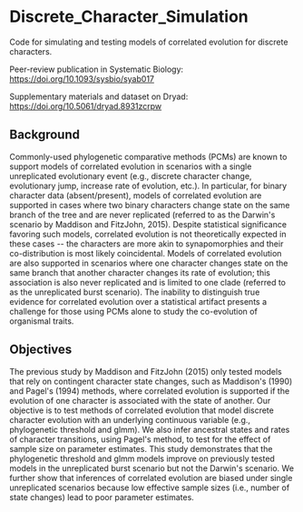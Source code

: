 # Discrete_Character_Simulation
Code for simulating and testing models of correlated evolution for discrete characters.

Peer-review publication in Systematic Biology: https://doi.org/10.1093/sysbio/syab017 

Supplementary materials and dataset on Dryad: https://doi.org/10.5061/dryad.8931zcrpw 

## Background
Commonly-used phylogenetic comparative methods (PCMs) are known to support models of correlated evolution in scenarios with a single unreplicated evolutionary event (e.g., discrete character change, evolutionary jump, increase rate of evolution, etc.). In particular, for binary character data (absent/present), models of correlated evolution are supported in cases where two binary characters change state on the same branch of the tree and are never replicated (referred to as the Darwin's scenario by Maddison and FitzJohn, 2015). Despite statistical significance favoring such models, correlated evolution is not theoretically expected in these cases -- the characters are more akin to synapomorphies and their co-distribution is most likely coincidental. Models of correlated evolution are also supported in scenarios where one character changes state on the same branch that another character changes its rate of evolution; this association is also never replicated and is limited to one clade (referred to as the unreplicated burst scenario). The inability to distinguish true evidence for correlated evolution over a statistical artifact presents a challenge for those using PCMs alone to study the co-evolution of organismal traits.

## Objectives
The previous study by Maddison and FitzJohn (2015) only tested models that rely on contingent character state changes, such as Maddison's (1990) and Pagel's (1994) methods, where correlated evolution is supported if the evolution of one character is associated with the state of another. Our objective is to test methods of correlated evolution that model discrete character evolution with an underlying continuous variable (e.g., phylogenetic threshold and glmm). We also infer ancestral states and rates of character transitions, using Pagel's method, to test for the effect of sample size on parameter estimates. This study demonstrates that the phylogenetic threshold and glmm models improve on previously tested models in the unreplicated burst scenario but not the Darwin's scenario. We further show that inferences of correlated evolution are biased under single unreplicated scenarios because low effective sample sizes (i.e., number of state changes) lead to poor parameter estimates. 
